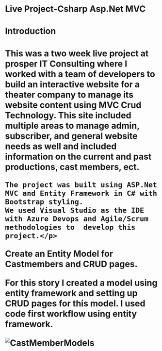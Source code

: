 # Live Project-Csharp Asp.Net MVC

<h1>Introduction<h1>
  <p>This was a two week live project at prosper IT Consulting where I worked with a team of developers to build an interactive
    website for a theater company to manage its website content using MVC Crud Technology. This site included multiple areas to manage
    admin, subscriber, and general website needs as well and included information on the current and past productions, cast members, ect.
    
    The project was built using ASP.Net MVC and Entity Framework in C# with Bootstrap styling. 
    We used Visual Studio as the IDE with Azure Devops and Agile/Scrum methodologies to  develop this project.</p>
  
  
  
  
  Create an Entity Model for Castmembers and CRUD pages.
  
  For this story I created a model using entity framework and setting up CRUD pages for this model. I used code first workflow using entity framework.
  
  ![CastMemberModels](https://user-images.githubusercontent.com/67170488/128782738-d57ad217-1f6e-4b36-a763-db8e9068ed1f.jpg)


